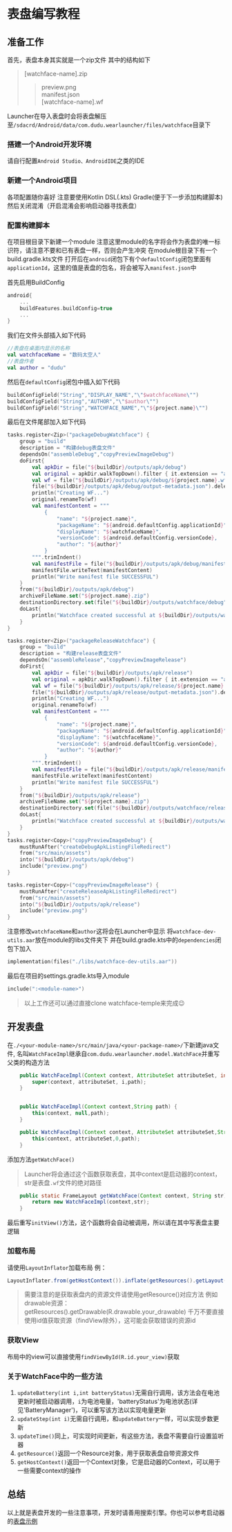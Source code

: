 # 表盘编写教程

## 准备工作
首先，表盘本身其实就是一个zip文件
其中的结构如下
> [watchface-name].zip
>> preview.png\
>> manifest.json\
>> [watchface-name].wf


Launcher在导入表盘时会将表盘解压至`/sdacrd/Android/data/com.dudu.wearlauncher/files/watchface`目录下
### 搭建一个Android开发环境
请自行配置`Android Studio、AndroidIDE`之类的IDE
### 新建一个Android项目
各项配置随你喜好
注意要使用Kotlin DSL(.kts) Gradle(便于下一步添加构建脚本)
然后关闭混淆（开启混淆会影响启动器寻找表盘）
### 配置构建脚本
在项目根目录下新建一个module
注意这里module的名字将会作为表盘的唯一标识符，请注意不要和已有表盘一样，否则会产生冲突
在module根目录下有一个build.gradle.kts文件
打开后在`android`闭包下有个`defaultConfig`闭包里面有`applicationId`，这里的值是表盘的包名，将会被写入`manifest.json`中

首先启用BuildConfig
```kotlin
android{
    ...
    buildFeatures.buildConfig=true
    ...
}
```
我们在文件头部插入如下代码
```kotlin
//表盘在桌面内显示的名称
val watchfaceName = "数码太空人"
//表盘作者
val author = "dudu"
```
然后在`defaultConfig`闭包中插入如下代码
```kotlin
buildConfigField("String","DISPLAY_NAME","\"$watchfaceName\"")
buildConfigField("String","AUTHOR","\"$author\"")
buildConfigField("String","WATCHFACE_NAME","\"${project.name}\"")
```
最后在文件尾部加入如下代码
```kotlin
tasks.register<Zip>("packageDebugWatchface") {
    group = "build"
    description = "构建debug表盘文件"
    dependsOn("assembleDebug","copyPreviewImageDebug")
    doFirst{
        val apkDir = file("${buildDir}/outputs/apk/debug")
        val original = apkDir.walkTopDown().filter { it.extension == "apk" }.toList().get(0);
        val wf = file("${buildDir}/outputs/apk/debug/${project.name}.wf")
        file("${buildDir}/outputs/apk/debug/output-metadata.json").delete()
        println("Creating WF...")
        original.renameTo(wf)
        val manifestContent = """
            {
                "name": "${project.name}",
                "packageName": "${android.defaultConfig.applicationId}",
                "displayName": "${watchfaceName}",
                "versionCode": ${android.defaultConfig.versionCode},
                "author": "${author}"
            }
        """.trimIndent()
        val manifestFile = file("${buildDir}/outputs/apk/debug/manifest.json")
        manifestFile.writeText(manifestContent)
        println("Write manifest file SUCCESSFUL")
    }
    from("${buildDir}/outputs/apk/debug")
    archiveFileName.set("${project.name}.zip")
    destinationDirectory.set(file("${buildDir}/outputs/watchface/debug"))
    doLast{
        println("Watchface created successful at ${buildDir}/outputs/watchface/debug/${project.name}.zip !")
    }
}

tasks.register<Zip>("packageReleaseWatchface") {
    group = "build"
    description = "构建release表盘文件"
    dependsOn("assembleRelease","copyPreviewImageRelease")
    doFirst{
        val apkDir = file("${buildDir}/outputs/apk/release")
        val original = apkDir.walkTopDown().filter { it.extension == "apk" }.toList().get(0);
        val wf = file("${buildDir}/outputs/apk/release/${project.name}.wf")
        file("${buildDir}/outputs/apk/release/output-metadata.json").delete()
        println("Creating WF...")
        original.renameTo(wf)
        val manifestContent = """
            {
                "name": "${project.name}",
                "packageName": "${android.defaultConfig.applicationId}",
                "displayName": "${watchfaceName}",
                "versionCode": ${android.defaultConfig.versionCode},
                "author": "${author}"
            }
        """.trimIndent()
        val manifestFile = file("${buildDir}/outputs/apk/release/manifest.json")
        manifestFile.writeText(manifestContent)
        println("Write manifest file SUCCESSFUL")
    }
    from("${buildDir}/outputs/apk/release")
    archiveFileName.set("${project.name}.zip")
    destinationDirectory.set(file("${buildDir}/outputs/watchface/release"))
    doLast{
        println("Watchface created successful at ${buildDir}/outputs/watchface/release/${project.name}.zip !")
    }
}
tasks.register<Copy>("copyPreviewImageDebug") {
    mustRunAfter("createDebugApkListingFileRedirect")
    from("src/main/assets")
    into("${buildDir}/outputs/apk/debug")
    include("preview.png")
}

tasks.register<Copy>("copyPreviewImageRelease") {
    mustRunAfter("createReleaseApkListingFileRedirect")
    from("src/main/assets")
    into("${buildDir}/outputs/apk/release")
    include("preview.png")
}

```
注意修改`watchfaceName`和`author`这将会在Launcher中显示
将`watchface-dev-utils.aar`放在module的libs文件夹下
并在build.gradle.kts中的`dependencies`闭包下加入
```kotlin
implementation(files("./libs/watchface-dev-utils.aar"))
```

最后在项目的settings.gradle.kts导入module
```kotlin
include(":<module-name>")
```
> 以上工作还可以通过直接clone watchface-temple来完成😉

## 开发表盘
在`./<your-module-name>/src/main/java/<your-package-name>/`下新建java文件,
名叫`WatchFaceImpl`继承自`com.dudu.wearlauncher.model.WatchFace`并重写父类的构造方法
```java
    public WatchFaceImpl(Context context, AttributeSet attributeSet, int i,String path) {
        super(context, attributeSet, i,path);
    }


    public WatchFaceImpl(Context context,String path) {
        this(context, null,path);
    }

    public WatchFaceImpl(Context context, AttributeSet attributeSet,String path) {
        this(context, attributeSet,0,path);
    }

```
添加方法`getWatchFace()`
>Launcher将会通过这个函数获取表盘，其中context是启动器的context，str是表盘`.wf`文件的绝对路径

```java
    public static FrameLayout getWatchFace(Context context, String str) {
        return new WatchFaceImpl(context,str);
    }
```
最后重写`initView()`方法，这个函数将会自动被调用，所以请在其中写表盘主要逻辑
### 加载布局
请使用`LayoutInflator`加载布局
例：
```java
LayoutInflater.from(getHostContext()).inflate(getResources().getLayout(R.layout.layout_main), this);
```
> 需要注意的是获取表盘内的资源文件请使用getResource()对应方法
> 例如drawable资源：getResources().getDrawable(R.drawable.your_drawable)
> 千万不要直接使用id值获取资源（findView除外），这可能会获取错误的资源id
### 获取View
布局中的view可以直接使用`findViewById(R.id.your_view)`获取

### 关于WatchFace中的一些方法
1. `updateBattery(int i,int batteryStatus)`无需自行调用，该方法会在电池更新时被启动器调用，`i`为电池电量，'batteryStatus'为电池状态(详见'BatteryManager')，可以重写该方法以实现电量更新
2. `updateStep(int i)`无需自行调用，和`updateBattery`一样，可以实现步数更新
3. `updateTime()`同上，可实现时间更新，有这些方法，表盘不需要自行设置监听器
4. `getResource()`返回一个Resource对象，用于获取表盘自带资源文件
5. `getHostContext()`返回一个Context对象，它是启动器的Context，可以用于一些需要context的操作

## 总结
以上就是表盘开发的一些注意事项，开发时请善用搜索引擎。你也可以参考启动器的[表盘示例](https://github.com/dudu-Dev0/WearLauncher/tree/main/watchface-example/src/main/java/com/dudu/watchface/example)
